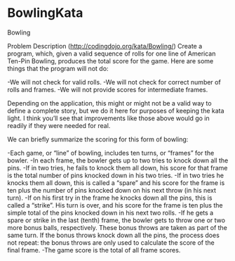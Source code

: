 # BowlingKata
Bowling

Problem Description (http://codingdojo.org/kata/Bowling/)
Create a program, which, given a valid sequence of rolls for one line
of American Ten-Pin Bowling, produces the total score for the game.
Here are some things that the program will not do:

-We will not check for valid rolls.
-We will not check for correct number of rolls and frames.
-We will not provide scores for intermediate frames.

Depending on the application, this might or might not be a
valid way to define a complete story, but we do it here for
purposes of keeping the kata light. I think you’ll see that
improvements like those above would go in readily if they
were needed for real.

We can briefly summarize the scoring for this form of bowling:

-Each game, or “line” of bowling, includes ten turns, or “frames” for the bowler.
-In each frame, the bowler gets up to two tries to knock down all the pins.
-If in two tries, he fails to knock them all down, his score for
that frame is the total number of pins knocked down in his two tries.
-If in two tries he knocks them all down, this is called a “spare” and
his score for the frame is ten plus the number of pins knocked down on
his next throw (in his next turn).
-If on his first try in the frame he knocks down all the pins, this is
called a “strike”. His turn is over, and his score for the frame is ten
plus the simple total of the pins knocked down in his next two rolls.
-If he gets a spare or strike in the last (tenth) frame, the bowler
gets to throw one or two more bonus balls, respectively. These bonus
throws are taken as part of the same turn. If the bonus throws knock 
down all the pins, the process does not repeat: the bonus throws are 
only used to calculate the score of the final frame.
-The game score is the total of all frame scores.